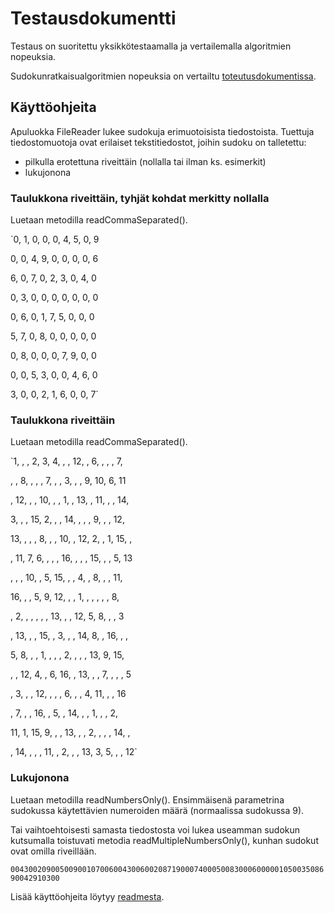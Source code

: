 # Testausdokumentti

Testaus on suoritettu yksikkötestaamalla ja vertailemalla algoritmien nopeuksia.

Sudokunratkaisualgoritmien nopeuksia on vertailtu [toteutusdokumentissa](https://github.com/tuomasmk/SudokuSolver/blob/master/Dokumentit/toteutus.md).

## Käyttöohjeita

Apuluokka FileReader lukee sudokuja erimuotoisista tiedostoista. Tuettuja tiedostomuotoja ovat erilaiset tekstitiedostot, joihin sudoku on talletettu:
* pilkulla erotettuna riveittäin (nollalla tai ilman ks. esimerkit)
* lukujonona

### Taulukkona riveittäin, tyhjät kohdat merkitty nollalla

Luetaan metodilla readCommaSeparated().

`0, 1, 0, 0, 0, 4, 5, 0, 9

0, 0, 4, 9, 0, 0, 0, 0, 6

6, 0, 7, 0, 2, 3, 0, 4, 0

0, 3, 0, 0, 0, 0, 0, 0, 0

0, 6, 0, 1, 7, 5, 0, 0, 0

5, 7, 0, 8, 0, 0, 0, 0, 0

0, 8, 0, 0, 0, 7, 9, 0, 0

0, 0, 5, 3, 0, 0, 4, 6, 0

3, 0, 0, 2, 1, 6, 0, 0, 7`

### Taulukkona riveittäin

Luetaan metodilla readCommaSeparated().

`1, , , 2, 3, 4, , , 12, , 6, , , , 7, 

, , 8, , , , 7, , , 3, , , 9, 10, 6, 11

, 12, , , 10, , , 1, , 13, , 11, , , 14, 

3, , , 15, 2, , , 14, , , , 9, , , 12, 

13, , , , 8, , , 10, , 12, 2, , 1, 15, , 

, 11, 7, 6, , , , 16, , , , 15, , , 5, 13

, , , 10, , 5, 15, , , 4, , 8, , , 11, 

16, , , 5, 9, 12, , , 1, , , , , , 8, 

, 2, , , , , , 13, , , 12, 5, 8, , , 3

, 13, , , 15, , 3, , , 14, 8, , 16, , , 

5, 8, , , 1, , , , 2, , , , 13, 9, 15, 

, , 12, 4, , 6, 16, , 13, , , 7, , , , 5

, 3, , , 12, , , , 6, , , 4, 11, , , 16

, 7, , , 16, , 5, , 14, , , 1, , , 2, 

11, 1, 15, 9, , , 13, , , 2, , , , 14, , 

, 14, , , , 11, , 2, , , 13, 3, 5, , , 12`

### Lukujonona

Luetaan metodilla readNumbersOnly(). Ensimmäisenä parametrina sudokussa käytettävien numeroiden määrä (normaalissa sudokussa 9).

Tai vaihtoehtoisesti samasta tiedostosta voi lukea useamman sudokun kutsumalla toistuvati metodia readMultipleNumbersOnly(), kunhan sudokut ovat omilla riveillään.

`004300209005009001070060043006002087190007400050083000600000105003508690042910300`


Lisää käyttöohjeita löytyy [readmesta](https://github.com/tuomasmk/SudokuSolver/blob/master/README.md).